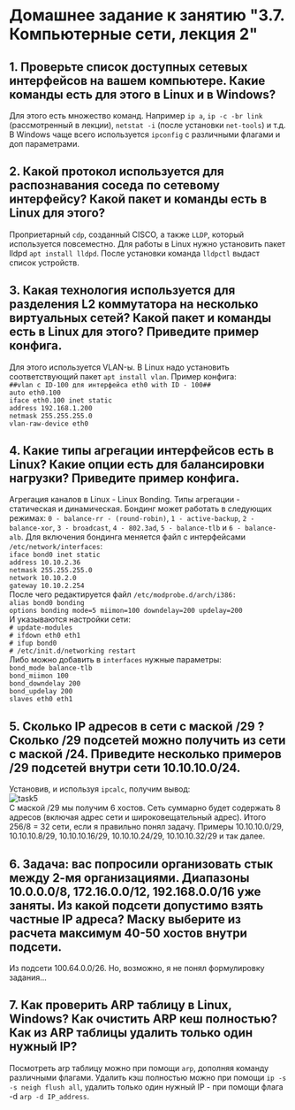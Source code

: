 # Домашнее задание к занятию "3.7. Компьютерные сети, лекция 2"

## 1. Проверьте список доступных сетевых интерфейсов на вашем компьютере. Какие команды есть для этого в Linux и в Windows?
Для этого есть множество команд. Например ``ip a``, ``ip -c -br link`` (рассмотренный в лекции), ``netstat -i``  (после установки ``net-tools``) и т.д. В Windows чаще всего используется ``ipconfig`` с различными флагами и доп параметрами. 

## 2. Какой протокол используется для распознавания соседа по сетевому интерфейсу? Какой пакет и команды есть в Linux для этого?
Проприетарный ``cdp``, созданный CISCO, а также ``LLDP``, который используется повсеместно. Для работы в Linux нужно установить пакет lldpd ``apt install lldpd``. После установки команда ``lldpctl`` выдаст список устройств.

## 3. Какая технология используется для разделения L2 коммутатора на несколько виртуальных сетей? Какой пакет и команды есть в Linux для этого? Приведите пример конфига.
Для этого используется VLAN-ы. В Linux надо установить соответствующий пакет ``apt install vlan``. Пример конфига:  
``##vlan с ID-100 для интерфейса eth0 with ID - 100##``  
``auto eth0.100``  
``iface eth0.100 inet static``  
``address 192.168.1.200``  
``netmask 255.255.255.0``  
``vlan-raw-device eth0``  

## 4. Какие типы агрегации интерфейсов есть в Linux? Какие опции есть для балансировки нагрузки? Приведите пример конфига.
Агрегация каналов в Linux - Linux Bonding. Типы агрегации - статическая и динамическая. Бондинг может работать в следующих режимах: ``0 - balance-rr - (round-robin)``, ``1 - active-backup``, ``2 - balance-xor``, ``3 - broadcast``, ``4 - 802.3ad``, ``5 - balance-tlb`` и ``6 - balance-alb``. Для включения бондинга меняется файл с интерфейсами ``/etc/network/interfaces``:  
``iface bond0 inet static``  
``address 10.10.2.36``  
``netmask 255.255.255.0``  
``network 10.10.2.0``  
``gateway 10.10.2.254``  
После чего редактируется файл ``/etc/modprobe.d/arch/i386:``  
``alias bond0 bonding``  
``options bonding mode=5 miimon=100 downdelay=200 updelay=200``  
И указываются настройки сети:  
``# update-modules``  
``# ifdown eth0 eth1``  
``# ifup bond0``  
``# /etc/init.d/networking restart``  
Либо можно добавить в ``interfaces`` нужные параметры:  
``bond_mode balance-tlb``  
``bond_miimon 100``  
``bond_downdelay 200``  
``bond_updelay 200``  
``slaves eth0 eth1``

## 5. Сколько IP адресов в сети с маской /29 ? Сколько /29 подсетей можно получить из сети с маской /24. Приведите несколько примеров /29 подсетей внутри сети 10.10.10.0/24.
Установив, и используя ``ipcalc``, получим вывод:  
![task5](https://user-images.githubusercontent.com/68470186/133195741-a3b850e8-3142-49f1-8781-1d726d8edd9a.png)  
С маской /29 мы получим 6 хостов. Cеть суммарно будет содержать 8 адресов (включая адрес сети и широковещательный адрес). Итого 256/8 = 32 сети, если я правильно понял задачу.  Примеры 10.10.10.0/29, 10.10.10.8/29, 10.10.10.16/29, 10.10.10.24/29, 10.10.10.32/29 и так далее.


## 6. Задача: вас попросили организовать стык между 2-мя организациями. Диапазоны 10.0.0.0/8, 172.16.0.0/12, 192.168.0.0/16 уже заняты. Из какой подсети допустимо взять частные IP адреса? Маску выберите из расчета максимум 40-50 хостов внутри подсети.
Из подсети 100.64.0.0/26. Но, возможно, я не понял формулировку задания...


## 7. Как проверить ARP таблицу в Linux, Windows? Как очистить ARP кеш полностью? Как из ARP таблицы удалить только один нужный IP?
Посмотреть arp таблицу можно при помощи ``arp``, дополняя команду различными флагами. Удалить кэш полностью можно при помощи ``ip -s -s neigh flush all``, удалить только один нужный IP - при помощи флага -d ``arp -d IP_address``.
